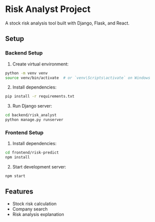 # Risk Analyst Project

A stock risk analysis tool built with Django, Flask, and React.

## Setup

### Backend Setup

1. Create virtual environment:

```bash
python -m venv venv
source venv/bin/activate  # or `venv\Scripts\activate` on Windows
```

2. Install dependencies:

```bash
pip install -r requirements.txt
```

3. Run Django server:

```bash
cd backend/risk_analyst
python manage.py runserver
```

### Frontend Setup

1. Install dependencies:

```bash
cd frontend/risk-predict
npm install
```

2. Start development server:

```bash
npm start
```

## Features

- Stock risk calculation
- Company search
- Risk analysis explanation
